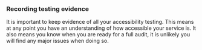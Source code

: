 ### Recording testing evidence

It is important to keep evidence of all your accessibility testing. This means at any point you have an understanding of how accessible your service is. It also means you know when you are ready for a full audit, it is unlikely you will find any major issues when doing so.
